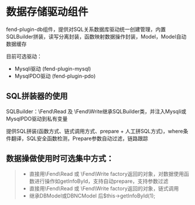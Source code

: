 # 数据存储驱动组件
fend-plugin-db组件，提供对SQL关系数据库驱动统一创建管理，内置SQLBuilder拼装，读写分离封装，函数映射数据操作封装，Model，Model自动数据缓存

目前可选驱动：
 * Mysqli驱动 (fend-plugin-mysql)
 * MysqlPDO驱动 (fend-plugin-pdo)

## SQL拼装器的使用

SQLBuilder：\Fend\Read 及 \Fend\Write继承SQLBuilder类，并注入Mysqli或MysqlPDO驱动到私有变量

提供SQL拼装(函数方式、链式调用方式、prepare + 人工拼SQL方式)，where条件翻译，SQL安全函数检测，Prepare参数自动过滤，链路跟踪

## 数据操做使用时可选集中方式：
> * 直接用\Fend\Read 或 \Fend\Write factory返回的对象，对数据使用函数进行操作如getInfoById，支持自动prepare，支持参数过滤
> * 直接用\Fend\Read 或 \Fend\Write factory返回的对象，链式调用
> * 继承DBModel或DBNCModel 后$this->getInfoById(1);